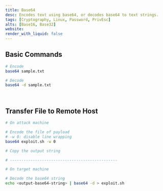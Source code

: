 ```yaml
---
title: Base64
desc: Encodes text using base64, or decodes base64 to text strings.
tags: [Cryptography, Linux, Password, PrivEsc]
alts: [Base16, Base32]
website:
render_with_liquid: false
---
```


## Basic Commands

```sh
# Encode
base64 sample.txt

# Decode
base64 -d sample.txt
```

<br />

## Transfer File to Remote Host

```sh
# On attack machine

# Encode the file of payload
# -w 0: disable line wrapping
base64 exploit.sh -w 0

# Copy the output string

# -----------------------------------------------

# On target machine

# Decode the base64 string
echo <output-base64-string> | base64 -d > exploit.sh
```